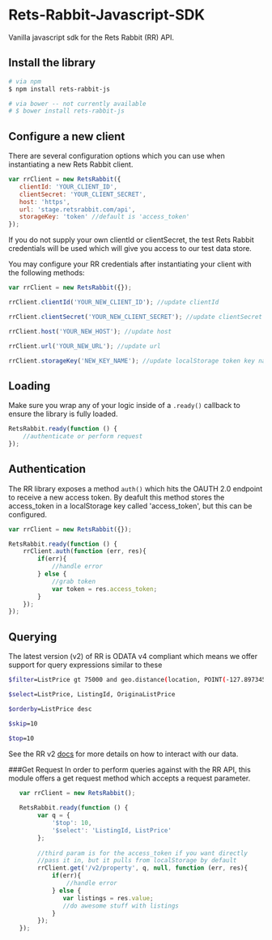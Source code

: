 # Rets-Rabbit-Javascript-SDK
Vanilla javascript sdk for the Rets Rabbit (RR) API.

## Install the library
```bash
# via npm
$ npm install rets-rabbit-js

# via bower -- not currently available
# $ bower install rets-rabbit-js
```

## Configure a new client
There are several configuration options which you can use when instantiating
 a new Rets Rabbit client.
 
 ```javascript
var rrClient = new RetsRabbit({
    clientId: 'YOUR_CLIENT_ID',
    clientSecret: 'YOUR_CLIENT_SECRET',
    host: 'https',
    url: 'stage.retsrabbit.com/api',
    storageKey: 'token' //default is 'access_token'
});
 ```
 
 If you do not supply your own clientId or clientSecret, the test Rets Rabbit
 credentials will be used which will give you access to our test data store.
 
 You may configure your RR credentials after instantiating your client with
 the following methods:
 
 ```javascript
var rrClient = new RetsRabbit({});

rrClient.clientId('YOUR_NEW_CLIENT_ID'); //update clientId

rrClient.clientSecret('YOUR_NEW_CLIENT_SECRET'); //update clientSecret

rrClient.host('YOUR_NEW_HOST'); //update host

rrClient.url('YOUR_NEW_URL'); //update url

rrClient.storageKey('NEW_KEY_NAME'); //update localStorage token key name
 ```
 
## Loading
Make sure you wrap any of your logic inside of a `.ready()` callback to
ensure the library is fully loaded.

```javascript
RetsRabbit.ready(function () {
    //authenticate or perform request
});
```

## Authentication
The RR library exposes a method `auth()` which hits the OAUTH 2.0 endpoint
to receive a new access token. By deafult this method stores the access_token
in a localStorage key called 'access_token', but this can be configured.

```javascript
var rrClient = new RetsRabbit({});

RetsRabbit.ready(function () {
    rrClient.auth(function (err, res){
        if(err){
            //handle error
        } else {
            //grab token
            var token = res.access_token;
        }
    });
});
```

## Querying
The latest version (v2) of RR is ODATA v4 compliant which means we offer
 support for query expressions similar to these
 
 ```bash
 $filter=ListPrice gt 75000 and geo.distance(location, POINT(-127.89734578345 45.234534534)) lt 50
 
 $select=ListPrice, ListingId, OriginaListPrice
 
 $orderby=ListPrice desc
 
 $skip=10
 
 $top=10
 ```
 
 See the RR v2 <a href="https://retsrabbit.com/docs/v2" target="_blank">docs</a> for more details on how to interact with our data.

###Get Request
In order to perform queries against with the RR API, this module offers
a get request method which accepts a request parameter.

```javascript
   var rrClient = new RetsRabbit();
   
   RetsRabbit.ready(function () {
        var q = {
            '$top': 10, 
            '$select': 'ListingId, ListPrice'
        };
        
        //third param is for the access_token if you want directly
        //pass it in, but it pulls from localStorage by default
        rrClient.get('/v2/property', q, null, function (err, res){
            if(err){
                //handle error
            } else {
               var listings = res.value;
               //do awesome stuff with listings
            }
        });
   });
```